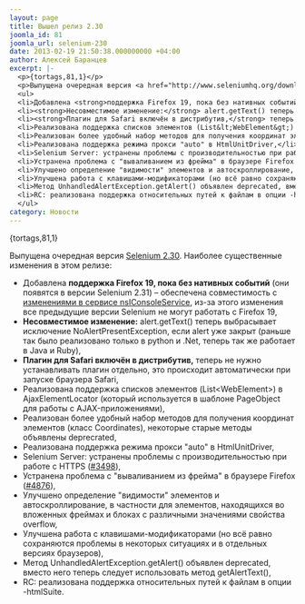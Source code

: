 ```yaml
---
layout: page
title: Вышел релиз 2.30
joomla_id: 81
joomla_url: selenium-230
date: 2013-02-19 21:50:38.000000000 +04:00
author: Алексей Баранцев
excerpt: |-
  <p>{tortags,81,1}</p>
  <p>Выпущена очередная версия <a href="http://www.seleniumhq.org/download/">Selenium 2.30</a>. Наиболее существенные изменения в этом релизе:</p>
  <ul>
  <li>Добавлена <strong>поддержка Firefox 19, пока без нативных событий</strong> (они появятся в версии Selenium 2.31) – обеспечена совместимость с <a href="https://developer.mozilla.org/en-US/docs/XPCOM_Interface_Reference/nsIConsoleService">изменениями в сервисе nsIConsoleService</a>, из-за этого изменения все предыдущие версии Selenium не могут работать с Firefox 19,</li>
  <li><strong>Несовместимое изменение:</strong> alert.getText() теперь выбрасывает исключение <span>NoAlertPresentException</span>, если alert уже закрыт (раньше так было реализовано только в python и .Net, теперь так же работает в Java и Ruby),</li>
  <li><strong>Плагин для Safari включён в дистрибутив,</strong> теперь не нужно устанавливать плагин отдельно, это происходит автоматически при запуске браузера Safari,</li>
  <li>Реализована поддержка списков элементов (List&lt;WebElement&gt;) в AjaxElementLocator (который используется в шаблоне PageObject для работы с AJAX-приложениями),</li>
  <li>Реализован более удобный набор методов для получения координат элементов (класс Coordinates), некоторые старые методы объявлены deprecrated,</li>
  <li>Реализована поддержка режима прокси "auto" в HtmlUnitDriver,</li>
  <li>Selenium Server: устранены проблемы с производительностью при работе с HTTPS (<a href="https://code.google.com/p/selenium/issues/detail?id=3498">#3498</a>),</li>
  <li>Устранена проблема с "вываливанием из фрейма" в браузере Firefox (<a href="https://code.google.com/p/selenium/issues/detail?id=4876">#4876</a>),</li>
  <li>Улучшено определение "видимости" элементов и автоскроллирование, в частности для элементов, находящихся во вложенных фреймах и блоках с различными значениями свойства overflow,</li>
  <li>Улучшена работа с клавишами-модификаторами (но всё равно сохраняются проблемы в некоторых ситуациях и в отдельных версиях браузеров),</li>
  <li>Метод UnhandledAlertException.getAlert() объявлен deprecated, вместо него теперь следует использовать метод getAlertText(),</li>
  <li>RC: реализована поддержка относительных путей к файлам в опции -htmlSuite.</li>
  </ul>
category: Новости
---
```

<p>{tortags,81,1}</p>
<p>Выпущена очередная версия <a href="http://www.seleniumhq.org/download/">Selenium 2.30</a>. Наиболее существенные изменения в этом релизе:</p>
<ul>
<li>Добавлена <strong>поддержка Firefox 19, пока без нативных событий</strong> (они появятся в версии Selenium 2.31) – обеспечена совместимость с <a href="https://developer.mozilla.org/en-US/docs/XPCOM_Interface_Reference/nsIConsoleService">изменениями в сервисе nsIConsoleService</a>, из-за этого изменения все предыдущие версии Selenium не могут работать с Firefox 19,</li>
<li><strong>Несовместимое изменение:</strong> alert.getText() теперь выбрасывает исключение <span>NoAlertPresentException</span>, если alert уже закрыт (раньше так было реализовано только в python и .Net, теперь так же работает в Java и Ruby),</li>
<li><strong>Плагин для Safari включён в дистрибутив,</strong> теперь не нужно устанавливать плагин отдельно, это происходит автоматически при запуске браузера Safari,</li>
<li>Реализована поддержка списков элементов (List&lt;WebElement&gt;) в AjaxElementLocator (который используется в шаблоне PageObject для работы с AJAX-приложениями),</li>
<li>Реализован более удобный набор методов для получения координат элементов (класс Coordinates), некоторые старые методы объявлены deprecrated,</li>
<li>Реализована поддержка режима прокси "auto" в HtmlUnitDriver,</li>
<li>Selenium Server: устранены проблемы с производительностью при работе с HTTPS (<a href="https://code.google.com/p/selenium/issues/detail?id=3498">#3498</a>),</li>
<li>Устранена проблема с "вываливанием из фрейма" в браузере Firefox (<a href="https://code.google.com/p/selenium/issues/detail?id=4876">#4876</a>),</li>
<li>Улучшено определение "видимости" элементов и автоскроллирование, в частности для элементов, находящихся во вложенных фреймах и блоках с различными значениями свойства overflow,</li>
<li>Улучшена работа с клавишами-модификаторами (но всё равно сохраняются проблемы в некоторых ситуациях и в отдельных версиях браузеров),</li>
<li>Метод UnhandledAlertException.getAlert() объявлен deprecated, вместо него теперь следует использовать метод getAlertText(),</li>
<li>RC: реализована поддержка относительных путей к файлам в опции -htmlSuite.</li>
</ul>
